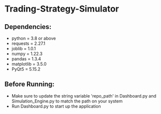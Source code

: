 # Trading-Strategy-Simulator
## Dependencies:
* python = 3.8 or above
* requests = 2.27.1
* joblib = 1.0.1
* numpy = 1.22.3
* pandas = 1.3.4
* matplotlib = 3.5.0
* PyQt5 = 5.15.2

## Before Running:
* Make sure to update the string variable 'repo_path' in Dashboard.py and Simulation_Engine.py to match the path on your system
* Run Dashboard.py to start up the application
